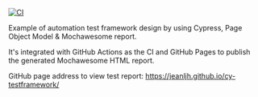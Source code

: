 [![CI](https://github.com/jeanljh/cy-testframework/actions/workflows/main.yml/badge.svg)](https://github.com/jeanljh/cy-testframework/actions/workflows/main.yml)

Example of automation test framework design by using Cypress, Page Object Model & Mochawesome report.

It's integrated with GitHub Actions as the CI and GitHub Pages to publish the generated Mochawesome HTML report.

GitHub page address to view test report: https://jeanljh.github.io/cy-testframework/
